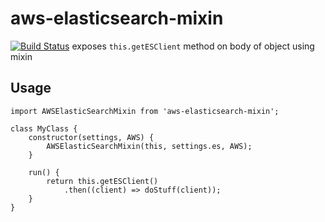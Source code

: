 # aws-elasticsearch-mixin

[![Build Status](https://semaphoreci.com/api/v1/cphoover/aws-elasticsearch-mixin/branches/master/badge.svg)](https://semaphoreci.com/cphoover/aws-elasticsearch-mixin)
exposes `this.getESClient` method on body of object using mixin

## Usage

```
import AWSElasticSearchMixin from 'aws-elasticsearch-mixin';

class MyClass {
	constructor(settings, AWS) {
		AWSElasticSearchMixin(this, settings.es, AWS);
	}

	run() {
		return this.getESClient()
			.then((client) => doStuff(client));
	}
}
